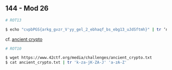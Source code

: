 ## 144 - Mod 26
```sh
# ROT13

$ echo "cvpbPGS{arkg_gvzr_V'yy_gel_2_ebhaqf_bs_ebg13_uJdSftmh}" | tr ‘n-za-mN-ZA-M’ ‘a-zA-z’
```
cf. [ancient crypto](https://www.42ctf.org/en/ctfs/intro/ancient_crypto)
```sh
# ROT10

$ wget https://www.42ctf.org/media/challenges/ancient_crypto.txt
$ cat ancient_crypto.txt | tr 'k-za-jK-ZA-J' 'a-zA-Z'
```
